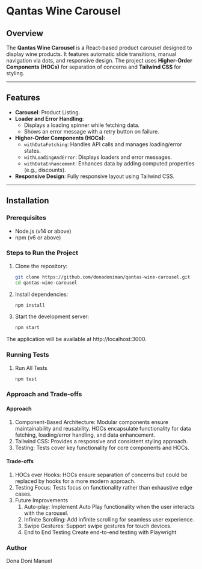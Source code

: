 # Qantas Wine Carousel

## Overview

The **Qantas Wine Carousel** is a React-based product carousel designed to display wine products. It features automatic slide transitions, manual navigation via dots, and responsive design. The project uses **Higher-Order Components (HOCs)** for separation of concerns and **Tailwind CSS** for styling.

---

## Features

- **Carousel**: Product Listing.
- **Loader and Error Handling**:
  - Displays a loading spinner while fetching data.
  - Shows an error message with a retry button on failure.
- **Higher-Order Components (HOCs)**:
  - `withDataFetching`: Handles API calls and manages loading/error states.
  - `withLoadingAndError`: Displays loaders and error messages.
  - `withDataEnhancement`: Enhances data by adding computed properties (e.g., discounts).
- **Responsive Design**: Fully responsive layout using Tailwind CSS.

---

## Installation

### Prerequisites

- Node.js (v14 or above)
- npm (v6 or above)

### Steps to Run the Project

1. Clone the repository:
   ```bash
   git clone https://github.com/donadoniman/qantas-wine-carousel.git
   cd qantas-wine-carousel

2. Install dependencies:
   ```bash
   npm install

3. Start the development server:
   ```bash
   npm start

The application will be available at http://localhost:3000.

### Running Tests

1. Run All Tests
    ```bash
    npm test

### Approach and Trade-offs

#### Approach

1. Component-Based Architecture:
    Modular components ensure maintainability and reusability.
    HOCs encapsulate functionality for data fetching, loading/error handling, and data enhancement.
2. Tailwind CSS:
    Provides a responsive and consistent styling approach.
3. Testing:
    Tests cover key functionality for core components and HOCs.

#### Trade-offs

1. HOCs over Hooks:
    HOCs ensure separation of concerns but could be replaced by hooks for a more modern approach.
2. Testing Focus:
    Tests focus on functionality rather than exhaustive edge cases.
3. Future Improvements
    1. Auto-play:
        Implement Auto Play functionality when the user interacts with the carousel.
    2. Infinite Scrolling:
        Add infinite scrolling for seamless user experience.
    3. Swipe Gestures:
        Support swipe gestures for touch devices.
    4. End to End Testing
        Create end-to-end testing with Playwright

### Author
Dona Doni Manuel
